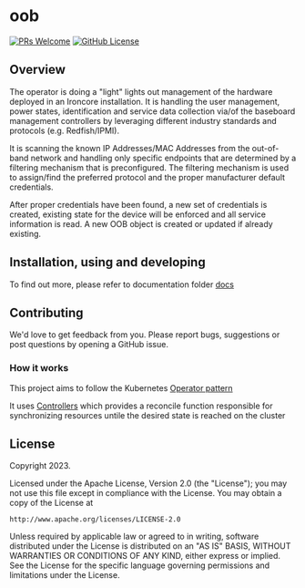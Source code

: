 # oob
[![PRs Welcome](https://img.shields.io/badge/PRs-welcome-brightgreen.svg?style=flat-square)](http://makeapullrequest.com) 
[![GitHub License](https://img.shields.io/static/v1?label=License&message=Apache-2.0&color=blue&style=flat-square)](LICENSE)

## Overview
The operator is doing a "light" lights out management of the hardware deployed in an Ironcore installation.
It is handling the user management, power states, identification and service data collection via/of the 
baseboard management controllers by leveraging different industry standards and protocols (e.g. Redfish/IPMI).   

It is scanning the known IP Addresses/MAC Addresses from the out-of-band network and handling only specific
endpoints that are determined by a filtering mechanism that is preconfigured. The filtering mechanism is used 
to assign/find the preferred protocol and the proper manufacturer default credentials.

After proper credentials have been found, a new set of credentials is created, existing state for the device will be
enforced and all service information is read. A new OOB object is created or updated if already existing.

## Installation, using and developing 
To find out more, please refer to documentation folder [docs](/docs)

## Contributing

We'd love to get feedback from you. Please report bugs, suggestions or post questions by opening a GitHub issue.

### How it works
This project aims to follow the Kubernetes [Operator pattern](https://kubernetes.io/docs/concepts/extend-kubernetes/operator/)

It uses [Controllers](https://kubernetes.io/docs/concepts/architecture/controller/) 
which provides a reconcile function responsible for synchronizing resources untile the desired state is reached on the cluster 

## License

Copyright 2023.

Licensed under the Apache License, Version 2.0 (the "License");
you may not use this file except in compliance with the License.
You may obtain a copy of the License at

    http://www.apache.org/licenses/LICENSE-2.0

Unless required by applicable law or agreed to in writing, software
distributed under the License is distributed on an "AS IS" BASIS,
WITHOUT WARRANTIES OR CONDITIONS OF ANY KIND, either express or implied.
See the License for the specific language governing permissions and
limitations under the License.
